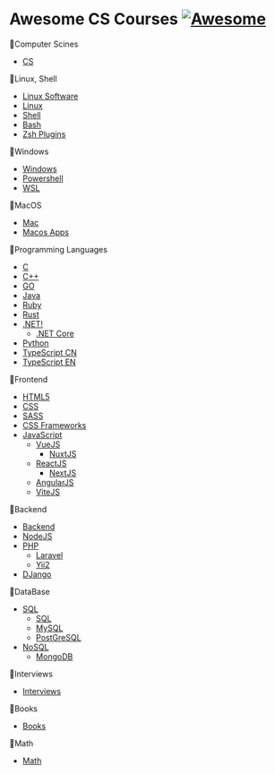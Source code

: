 # Awesome CS Courses [![Awesome](https://cdn.rawgit.com/sindresorhus/awesome/d7305f38d29fed78fa85652e3a63e154dd8e8829/media/badge.svg)](https://github.com/uchkunrakhimov/awesome-lists)


📌Computer Scines

  - [CS](https://github.com/prakhar1989/awesome-courses)

📌Linux, Shell

  - [Linux Software](https://github.com/luong-komorebi/Awesome-Linux-Software)
  - [Linux](https://github.com/inputsh/awesome-linux)
  - [Shell](https://github.com/alebcay/awesome-shell)
  - [Bash](https://github.com/awesome-lists/awesome-bash)
  - [Zsh Plugins](https://github.com/unixorn/awesome-zsh-plugins)

📌Windows

  - [Windows](https://github.com/Awesome-Windows/Awesome)
  - [Powershell](https://github.com/janikvonrotz/awesome-powershell)
  - [WSL](https://github.com/sirredbeard/Awesome-WSL)

📌MacOS

  - [Mac](https://github.com/jaywcjlove/awesome-mac)
  - [Macos Apps](https://github.com/serhii-londar/open-source-mac-os-apps)

📌Programming Languages

  - [C](https://github.com/oz123/awesome-c)
  - [C++](https://github.com/fffaraz/awesome-cpp)
  - [GO](https://github.com/avelino/awesome-go)
  - [Java](https://github.com/akullpp/awesome-java)
  - [Ruby](https://github.com/markets/awesome-ruby)
  - [Rust](https://github.com/rust-unofficial/awesome-rust)
  - [.NET!](https://github.com/quozd/awesome-dotnet)
    - [.NET Core](https://github.com/thangchung/awesome-dotnet-core)
  - [Python](https://github.com/vinta/awesome-python)
  - [TypeScript CN](https://github.com/semlinker/awesome-typescript)
  - [TypeScript EN](https://github.com/dzharii/awesome-typescript)

📌Frontend

  - [HTML5](https://github.com/diegocard/awesome-html5)
  - [CSS](https://github.com/awesome-css-group/awesome-css)
  - [SASS](https://github.com/Famolus/awesome-sass)
  - [CSS Frameworks](https://github.com/troxler/awesome-css-frameworks)
  - [JavaScript](https://github.com/sorrycc/awesome-javascript)
    - [VueJS](https://github.com/vuejs/awesome-vue)
      - [NuxtJS](https://github.com/nuxt-community/awesome-nuxt)
    - [ReactJS](https://github.com/enaqx/awesome-react)
      - [NextJS](https://github.com/unicodeveloper/awesome-nextjs)
    - [AngularJS](https://github.com/PatrickJS/awesome-angular)
    - [ViteJS](https://github.com/vitejs/awesome-vite)

📌Backend

  - [Backend](https://github.com/zhashkevych/awesome-backend)
  - [NodeJS](https://github.com/sindresorhus/awesome-nodejs)
  - [PHP](https://github.com/ziadoz/awesome-php)
    - [Laravel](https://github.com/chiraggude/awesome-laravel)
    - [Yii2](https://github.com/forecho/awesome-yii2)
  - [DJango](https://github.com/wsvincent/awesome-django)

📌DataBase

  - [SQL](https://github.com/dahlia/awesome-sqlalchemy)
    - [SQL](https://github.com/danhuss/awesome-sql)
    - [MySQL](https://github.com/shlomi-noach/awesome-mysql)
    - [PostGreSQL](https://github.com/dhamaniasad/awesome-postgres)
  - [NoSQL](https://github.com/erictleung/awesome-nosql-guides)
    - [MongoDB](https://github.com/ramnes/awesome-mongodb)


📌Interviews

  - [Interviews](https://github.com/DopplerHQ/awesome-interview-questions)

📌Books

  - [Books](https://github.com/learn-anything/books)

📌Math

  - [Math](https://github.com/rossant/awesome-math)
